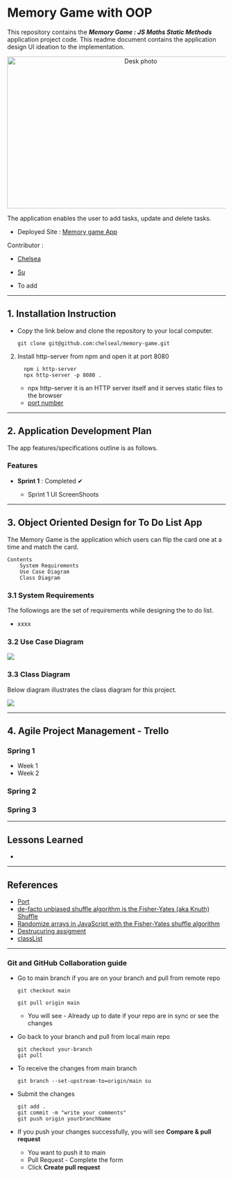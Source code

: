 # Memory Game with OOP

This repository contains the **_Memory Game : JS Maths Static Methods_** application project code. This readme document contains the application design UI ideation to the implementation.

<p align="center">
<img src="./img/" alt="Desk photo" width="600" height = "350"/>
</p>

The application enables the user to add tasks, update and delete tasks.

- Deployed Site : [Memory game App]()

Contributor :

- [Chelsea](https://github.com/chelseal)
- [Su](https://github.com/ktSuW)

- To add 
<hr>

## 1. Installation Instruction

- Copy the link below and clone the repository to your local computer.

  `git clone git@github.com:chelseal/memory-game.git`

2. Install http-server from npm and open it at port 8080

   ```
     npm i http-server
     npx http-server -p 8080 .
   ```

   - npx http-server it is an HTTP server itself and it serves static files to the browser
   - [port number](https://www.techtarget.com/searchnetworking/definition/port-number#:~:text=Port%20number%208080%20is%20usually,traffic%20to%20the%20web%20server.)

 <hr>

## 2. Application Development Plan

The app features/specifications outline is as follows.

### Features

- **Sprint 1** : Completed ✔

  - Sprint 1 UI ScreenShoots

<hr>

## 3. Object Oriented Design for To Do List App

The Memory Game is the application which users can flip the card one at a time and match the card.

```
Contents
    System Requirements
    Use Case Diagram
    Class Diagram
```

### 3.1 System Requirements

The followings are the set of requirements while designing the to do list.

- xxxx

### 3.2 Use Case Diagram

<img src="./img/.png" />

### 3.3 Class Diagram

Below diagram illustrates the class diagram for this project.

<img src="./img/.png" />

<hr>

## 4. Agile Project Management - Trello

### Spring 1

- Week 1
- Week 2

### Spring 2

### Spring 3

<hr>

## Lessons Learned

- 

<hr>

## References

- [Port](https://www.techtarget.com/searchnetworking/definition/port-number#:~:text=Port%20number%208080%20is%20usually,traffic%20to%20the%20web%20server.)
- [de-facto unbiased shuffle algorithm is the Fisher-Yates (aka Knuth) Shuffle](https://stackoverflow.com/questions/2450954/how-to-randomize-shuffle-a-javascript-array)
- [Randomize arrays in JavaScript with the Fisher-Yates shuffle algorithm](http://sedition.com/perl/javascript-fy.html)
- [Destrucuring assigment](https://developer.mozilla.org/en-US/docs/Web/JavaScript/Reference/Operators/Destructuring_assignment)
- [classList](https://www.w3schools.com/jsref/prop_element_classlist.asp)

<hr>

### Git and GitHub Collaboration guide

- Go to main branch if you are on your branch and pull from remote repo

  ```
  git checkout main

  git pull origin main
  ```

  - You will see - Already up to date if your repo are in sync or see the changes

- Go back to your branch and pull from local main repo

  ```
  git checkout your-branch
  git pull
  ```

- To receive the changes from main branch

  ```
  git branch --set-upstream-to=origin/main su
  ```

- Submit the changes

  ```
  git add .
  git commit -m "write your comments"
  git push origin yourbranchName
  ```

- If you push your changes successfully, you will see **Compare & pull request**
  - You want to push it to main
  - Pull Request - Complete the form
  - Click **Create pull request**

